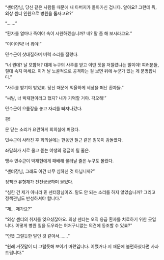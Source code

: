 “센터장님, 당신 같은 사람들 때문에 내 아버지가 돌아가신 겁니다. 알아요? 그런데 뭐, 외상 센터 인원으로 병원을 돕자고요?”

“…….”

“환자를 얼마나 죽여야 속이 시원하겠습니까? 네? 말 좀 해 보시라고요.”

“이이이익! 너 뭐야!”

민수근이 삿대질하며 버럭 소리를 질렀다.

“너 뭔데? 날 모함해? 대체 누구의 사주를 받고 이딴 짓을 저질렀냐는 말이야! 여러분들, 절대 속지 마세요. 이거 날 노골적으로 공격하는 걸 보면 뒤에 누군가 있는 게 분명합니다.”

“사주를 받기야 받았죠. 당신 때문에 억울하게 세상을 떠난 환자들.”

“씨발, 너 박재현이라고 했지? 내가 기억할 거야. 각오해!”

민수근이 으름장을 놓고 자리를 빠져나갔다.

쾅!

문 닫는 소리가 요란하게 회의실에 퍼졌다.

민수근이 사라진 후 회의실에는 한동안 철근 같은 침묵이 감돌았다.

좌담회가 서로 물고 뜯는 야생의 정글이 될 줄은.

맹수 민수근이 박재현에게 패배해 물러날 줄은 누구도 몰랐다.

“센터장님, 그래도 이건 너무 심하신 것 아닙니까?”

정책관 유형재가 전전긍긍하며 물었다.

“심한 건 제가 아니라 민 센터장님이죠. 말도 안 되는 소리를 하지 않았습니까? 그리고 정책관님도 반성하셔야 합니다.”

“제… 제가요?”

“외상 센터의 취지를 잊으셨잖아요. 외상 센터는 오직 응급 환자를 치료하기 위한 곳입니다. 어떻게 병원 일을 도우라는 어처구니없는 의견에 동조할 수 있죠?”

“언뜻 그럴듯한 말인 것 같아서…….”

“원래 거짓말이 더 그럴듯해 보이기 마련입니다. 어쨌거나 저 때문에 불편하셨다면 사과드립니다.”